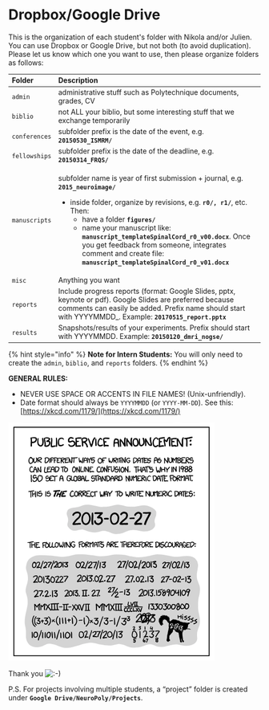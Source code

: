 # Dropbox/Google Drive

This is the organization of each student's folder with Nikola and/or Julien. You can use Dropbox or Google Drive, but not both \(to avoid duplication\). Please let us know which one you want to use, then please organize folders as follows:

<table>
  <thead>
    <tr>
      <th style="text-align:left">Folder</th>
      <th style="text-align:left">Description</th>
    </tr>
  </thead>
  <tbody>
    <tr>
      <td style="text-align:left"><code>admin</code>
      </td>
      <td style="text-align:left">administrative stuff such as Polytechnique documents, grades, CV</td>
    </tr>
    <tr>
      <td style="text-align:left"><code>biblio</code>
      </td>
      <td style="text-align:left">not ALL your biblio, but some interesting stuff that we exchange temporarily</td>
    </tr>
    <tr>
      <td style="text-align:left"><code>conferences</code>
      </td>
      <td style="text-align:left">subfolder prefix is the date of the event, e.g. <b><code>20150530_ISMRM/</code></b>
      </td>
    </tr>
    <tr>
      <td style="text-align:left"><code>fellowships</code>
      </td>
      <td style="text-align:left">subfolder prefix is the date of the deadline, e.g. <b><code>20150314_FRQS/</code></b>
      </td>
    </tr>
    <tr>
      <td style="text-align:left"><code>manuscripts</code>
      </td>
      <td style="text-align:left">
        <p>subfolder name is year of first submission + journal, e.g. <b><code>2015_neuroimage/</code></b>
        </p>
        <ul>
          <li>inside folder, organize by revisions, e.g. <b><code>r0/, r1/</code></b>,
            etc. Then:
            <ul>
              <li>have a folder <b><code>figures/</code></b>
              </li>
              <li>name your manuscript like: <b><code>manuscript_templateSpinalCord_r0_v00.docx</code></b>.
                Once you get feedback from someone, integrates comment and create file: <b><code>manuscript_templateSpinalCord_r0_v01.docx</code></b>
              </li>
            </ul>
          </li>
        </ul>
      </td>
    </tr>
    <tr>
      <td style="text-align:left"><code>misc</code>
      </td>
      <td style="text-align:left">Anything you want</td>
    </tr>
    <tr>
      <td style="text-align:left"><code>reports</code>
      </td>
      <td style="text-align:left">Include progress reports (format: Google Slides, pptx, keynote or pdf).
        Google Slides are preferred because comments can easily be added. Prefix
        name should start with YYYYMMDD_. Example: <b><code>20170515_report.pptx</code></b>
      </td>
    </tr>
    <tr>
      <td style="text-align:left"><code>results</code>
      </td>
      <td style="text-align:left">Snapshots/results of your experiments. Prefix should start with YYYYMMDD.
        Example: <b><code>20150120_dmri_nogse/</code></b>
      </td>
    </tr>
  </tbody>
</table>

{% hint style="info" %}
**Note for Intern Students:** You will only need to create the `admin`, `biblio`, and `reports` folders.
{% endhint %}

**GENERAL RULES:**

* NEVER USE SPACE OR ACCENTS IN FILE NAMES! \(Unix-unfriendly\).
* Date format should always be `YYYYMMDD` \(or `YYYY-MM-DD`\). See this: [https://xkcd.com/1179/](https://xkcd.com/1179/)

![](.gitbook/assets/psa.png)

Thank you ![:-\)](https://www.neuro.polymtl.ca/lib/images/smileys/icon_smile.gif)

P.S. For projects involving multiple students, a “project” folder is created under **`Google Drive/NeuroPoly/Projects`**.

